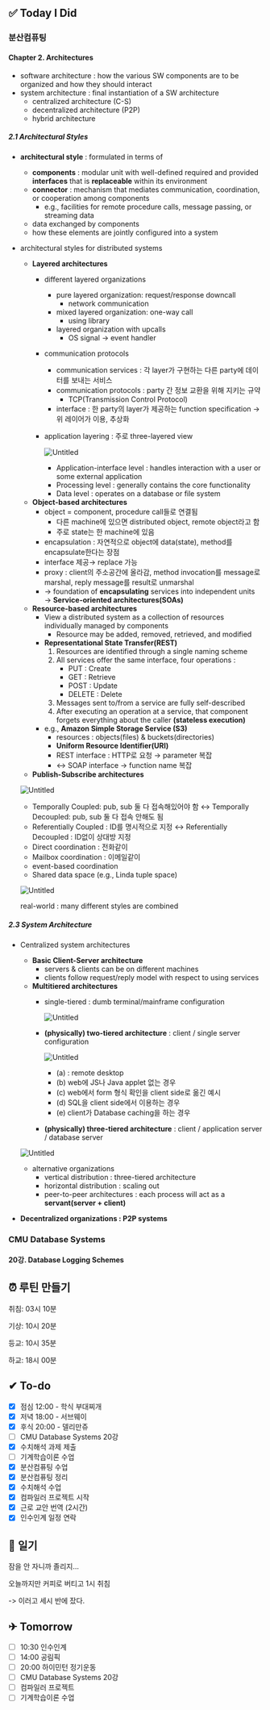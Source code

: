 
## ✅ Today I Did

### 분산컴퓨팅

#### Chapter 2. Architectures

- software architecture : how the various SW components are to be organized and how they should interact
- system architecture : final instantiation of a SW architecture
    - centralized architecture (C-S)
    - decentralized architecture (P2P)
    - hybrid architecture

##### 2.1 Architectural Styles

- **architectural style** : formulated in terms of
    - **components** : modular unit with well-defined required and provided **interfaces** that is **replaceable** within its environment
    - **connector** : mechanism that mediates communication, coordination, or cooperation among components
        - e.g., facilities for remote procedure calls, message passing, or streaming data
    - data exchanged by components
    - how these elements are jointly configured into a system
- architectural styles for distributed systems
    - **Layered architectures**
        - different layered organizations
            - pure layered organization: request/response downcall
                - network communication
            - mixed layered organization: one-way call
                - using library
            - layered organization with upcalls
                - OS signal → event handler
        - communication protocols
            - communication services : 각 layer가 구현하는 다른 party에 데이터를 보내는 서비스
            - communication protocols : party 간 정보 교환을 위해 지키는 규약
                - TCP(Transmission Control Protocol)
            - interface : 한 party의 layer가 제공하는 function specification → 위 레이어가 이용, 추상화
        - application layering : 주로 three-layered view
            
            ![Untitled](https://prod-files-secure.s3.us-west-2.amazonaws.com/a18b2827-2fa7-4662-9575-6540cc9a4444/81644c6e-46a9-435e-9c87-42d2eb935636/Untitled.png)
            
            - Application-interface level : handles interaction with a user or some external application
            - Processing level : generally contains the core functionality
            - Data level : operates on a database or file system
    - **Object-based architectures**
        - object = component, procedure call들로 연결됨
            - 다른 machine에 있으면 distributed object, remote object라고 함
            - 주로 state는 한 machine에 있음
        - encapsulation : 자연적으로 object에 data(state), method를 encapsulate한다는 장점
        - interface 제공→ replace 가능
        - proxy : client의 주소공간에 올라감, method invocation를 message로 marshal, reply message를 result로 unmarshal
        - → foundation of **encapsulating** services into independent units
        → **Service-oriented architectures(SOAs)**
    - **Resource-based architectures**
        - View a distributed system as a collection of resources individually managed by components
            - Resource may be added, removed, retrieved, and modified
        - **Representational State Transfer(REST)**
            1. Resources are identified through a single naming scheme
            2. All services offer the same interface, four operations : 
                - PUT : Create
                - GET : Retrieve
                - POST : Update
                - DELETE : Delete
            3. Messages sent to/from a service are fully self-described
            4. After executing an operation at a service, that component forgets everything about the caller **(stateless execution)**
        - e.g., **Amazon Simple Storage Service (S3)**
            - resources : objects(files) & buckets(directories)
            - **Uniform Resource Identifier(URI)**
            - REST interface : HTTP로 요청 → parameter 복잡
            - ↔ SOAP interface → function name 복잡
    - **Publish-Subscribe architectures**
    
    ![Untitled](https://prod-files-secure.s3.us-west-2.amazonaws.com/a18b2827-2fa7-4662-9575-6540cc9a4444/9174486f-9a23-4269-9d0f-7cb7714b952b/Untitled.png)
    
    - Temporally Coupled: pub, sub 둘 다 접속해있어야 함
    ↔ Temporally Decoupled: pub, sub 둘 다 접속 안해도 됨
    - Referentially Coupled : ID를 명시적으로 지정
    ↔ Referentially Decoupled : ID없이 상대방 지정
    - Direct coordination : 전화같이
    - Mailbox coordination : 이메일같이
    - event-based coordination
    - Shared data space (e.g., Linda tuple space)
    
    ![Untitled](https://prod-files-secure.s3.us-west-2.amazonaws.com/a18b2827-2fa7-4662-9575-6540cc9a4444/8def4cdb-fa00-4273-99b2-305757b6e747/Untitled.png)
    
    real-world : many different styles are combined
    

##### 2.3 System Architecture

- Centralized system architectures
    - **Basic Client-Server architecture**
        - servers & clients can be on different machines
        - clients follow request/reply model with respect to using services
    - **Multitiered architectures**
        - single-tiered : dumb terminal/mainframe configuration
            
            ![Untitled](https://prod-files-secure.s3.us-west-2.amazonaws.com/a18b2827-2fa7-4662-9575-6540cc9a4444/44ae0cab-fbd6-4d7c-9f11-2bb995900382/Untitled.png)
            
        - **(physically) two-tiered architecture** : client / single server configuration
            
            ![Untitled](https://prod-files-secure.s3.us-west-2.amazonaws.com/a18b2827-2fa7-4662-9575-6540cc9a4444/32910754-b7f7-45ff-97e8-17ff2330d753/Untitled.png)
            
            - (a) : remote desktop
            - (b) web에 JS나 Java applet 없는 경우
            - (c) web에서 form 형식 확인을 client side로 옮긴 예시
            - (d) SQL을 client side에서 이용하는 경우
            - (e) client가 Database caching을 하는 경우
        - **(physically) three-tiered architecture** : client / application server / database server
    
    ![Untitled](https://prod-files-secure.s3.us-west-2.amazonaws.com/a18b2827-2fa7-4662-9575-6540cc9a4444/92132353-807c-40d3-89bb-fbf46ca35144/Untitled.png)
    
    - alternative organizations
        - vertical distribution : three-tiered architecture
        - horizontal distribution : scaling out
        - peer-to-peer architectures : each process will act as a **servant(server + client)**
- **Decentralized organizations : P2P systems**

### CMU Database Systems

#### 20강. Database Logging Schemes


## ⏰ 루틴 만들기

취침: 03시 10분 

기상: 10시 20분

등교: 10시 35분

하교: 18시 00분

## ✔ To-do

- [x] 점심 12:00 - 학식 부대찌개
- [x] 저녁 18:00 - 서브웨이
- [x] 후식 20:00 - 델리만쥬
- [ ] CMU Database Systems 20강
- [x] 수치해석 과제 제출
- [ ] 기계학습이론 수업
- [x] 분산컴퓨팅 수업
- [x] 분산컴퓨팅 정리
- [x] 수치해석 수업
- [x] 컴파일러 프로젝트 시작
- [x] 근로 교안 번역 (2시간)
- [x] 인수인계 일정 연락

## 💭 일기

잠을 안 자니까 졸리지...

오늘까지만 커피로 버티고 1시 취침

-> 이러고 세시 반에 잤다.

## ✈ Tomorrow

- [ ] 10:30 인수인계
- [ ] 14:00 공림픽
- [ ] 20:00 하이민턴 정기운동
- [ ] CMU Database Systems 20강
- [ ] 컴파일러 프로젝트
- [ ] 기계학습이론 수업
